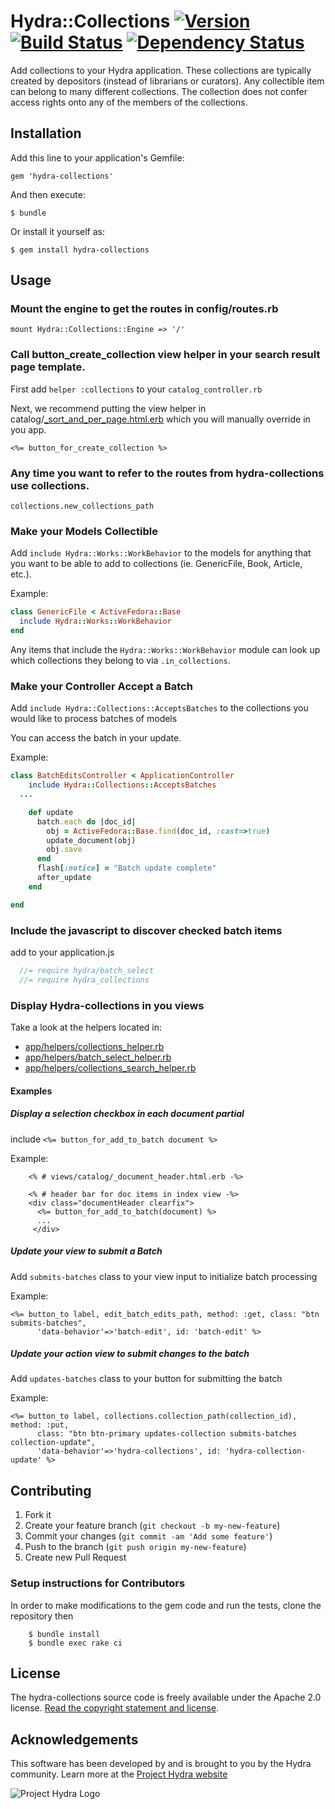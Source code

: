 # Hydra::Collections [![Version](https://badge.fury.io/rb/hydra-collections.png)](http://badge.fury.io/rb/hydra-collections) [![Build Status](https://travis-ci.org/projecthydra/hydra-collections.png?branch=master)](https://travis-ci.org/projecthydra/hydra-collections) [![Dependency Status](https://gemnasium.com/projecthydra/hydra-collections.png)](https://gemnasium.com/projecthydra/hydra-collections)

Add collections to your Hydra application.  These collections are typically created by depositors (instead of librarians or curators).  Any collectible item can belong to many different collections.  The collection does not confer access rights onto any of the members of the collections.

## Installation

Add this line to your application's Gemfile:

    gem 'hydra-collections'

And then execute:

    $ bundle

Or install it yourself as:

    $ gem install hydra-collections

## Usage

### Mount the engine to get the routes in config/routes.rb

    mount Hydra::Collections::Engine => '/'

### Call button_create_collection view helper in your search result page template.
  First add `helper :collections` to your `catalog_controller.rb`

  Next, we recommend putting the view helper in catalog/[_sort_and_per_page.html.erb](https://github.com/projectblacklight/blacklight/blob/master/app/views/catalog/_sort_and_per_page.html.erb) which you will manually override in you app.
```erb
<%= button_for_create_collection %>
```

### Any time you want to refer to the routes from hydra-collections use collections.
    collections.new_collections_path

### Make your Models Collectible

Add `include Hydra::Works::WorkBehavior` to the models for anything that you want to be able to add to collections (ie. GenericFile, Book, Article, etc.).

Example:
```ruby
class GenericFile < ActiveFedora::Base
  include Hydra::Works::WorkBehavior
end
```

Any items that include the `Hydra::Works::WorkBehavior` module can look up which collections they belong to via `.in_collections`.

### Make your Controller Accept a Batch

Add `include Hydra::Collections::AcceptsBatches` to the collections you would like to process batches of models

You can access the batch in your update.

Example:
```ruby
class BatchEditsController < ApplicationController
    include Hydra::Collections::AcceptsBatches
  ...

    def update
      batch.each do |doc_id|
        obj = ActiveFedora::Base.find(doc_id, :cast=>true)
        update_document(obj)
        obj.save
      end
      flash[:notice] = "Batch update complete"
      after_update
    end

end
```
### Include the javascript to discover checked batch items

add to your application.js
```js
  //= require hydra/batch_select
  //= require hydra_collections
```

### Display Hydra-collections in you views
Take a look at the helpers located in:
* [app/helpers/collections_helper.rb](/app/helpers/collections_helper.rb) 
* [app/helpers/batch_select_helper.rb](/app/helpers/batch_select_helper.rb) 
* [app/helpers/collections_search_helper.rb](/app/helpers/collections_search_helper.rb) 
 
#### Examples

##### Display a selection checkbox in each document partial

include ```<%= button_for_add_to_batch document %>```

Example:
```erb
    <% # views/catalog/_document_header.html.erb -%>
    
    <% # header bar for doc items in index view -%>
    <div class="documentHeader clearfix">
      <%= button_for_add_to_batch(document) %>
      ...
     </div>

```


##### Update your view to submit a Batch

Add `submits-batches` class to your view input to initialize batch processing

Example:
```erb
<%= button_to label, edit_batch_edits_path, method: :get, class: "btn submits-batches", 
      'data-behavior'=>'batch-edit', id: 'batch-edit' %>
```

##### Update your action view to submit changes to the batch

Add `updates-batches` class to your button for submitting the batch

Example:
```erb
<%= button_to label, collections.collection_path(collection_id), method: :put,
      class: "btn btn-primary updates-collection submits-batches collection-update",
      'data-behavior'=>'hydra-collections', id: 'hydra-collection-update' %>
```


## Contributing

1. Fork it
2. Create your feature branch (`git checkout -b my-new-feature`)
3. Commit your changes (`git commit -am 'Add some feature'`)
4. Push to the branch (`git push origin my-new-feature`)
5. Create new Pull Request

### Setup instructions for Contributors

In order to make modifications to the gem code and run the tests, clone the repository then

```
    $ bundle install
    $ bundle exec rake ci
```

## License

The hydra-collections source code is freely available under the Apache 2.0 license.
[Read the copyright statement and license](/LICENSE.txt).

## Acknowledgements

This software has been developed by and is brought to you by the Hydra community.  Learn more at the [Project Hydra website](http://projecthydra.org)

![Project Hydra Logo](https://github.com/uvalib/libra-oa/blob/a6564a9e5c13b7873dc883367f5e307bf715d6cf/public/images/powered_by_hydra.png?raw=true)
